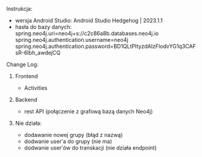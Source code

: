Instrukcja:
 - wersja Android Studio: Android Studio Hedgehog | 2023.1.1
 - hasła do bazy danych:
    spring.neo4j.uri=neo4j+s://c2c86a8b.databases.neo4j.io
    spring.neo4j.authentication.username=neo4j
    spring.neo4j.authentication.password=BD1QLtPItyzdAIzFlodvYG1q3CAFsR-6Ibh_awdejCQ



Change Log:

1. Frontend
    - Activities

2. Backend
    - rest API (połączenie z grafową bazą danych Neo4j)
    
3. Nie działa:
    - dodawanie nowej grupy (błąd z nazwą)
    - dodwanie user'a do grupy (nie ma)
    - dodwanie user'ów do transkacji (nie działa endpoint)
